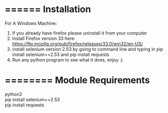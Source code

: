 ======
 Installation
========
For A Windows Machine:

1. If you already have firefox please uninstall it from your computer
2. Install Firefox version 33 here: https://ftp.mozilla.org/pub/firefox/releases/33.0/win32/en-US/
3. install selenium version 2.53 by going to command line and typing in pip install selenium==2.53 and pip install requests
4. Run any python program to see what it does, enjoy :)

========
Module Requirements
========
python2 </br>
pip install selenium==2.53 </br>
pip install requests </br>
